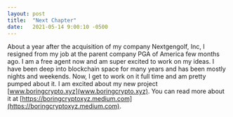 ```yaml
---
layout: post
title:  "Next Chapter"
date:   2021-05-14 9:00:10 -0500
---
```


About a year after the acquisition of my company Nextgengolf, Inc, I resigned from my job at the parent company PGA of America few months ago.
I am a free agent now and am super excited to work on my ideas. I have been deep into blockchain space for many years and has been mostly nights 
and weekends. Now, I get to work on it full time and am pretty pumped about it. I am excited about my new project [www.boringcrypto.xyz](www.boringcrypto.xyz). You can read
more about it at [https://boringcryptoxyz.medium.com](https://boringcryptoxyz.medium.com).
